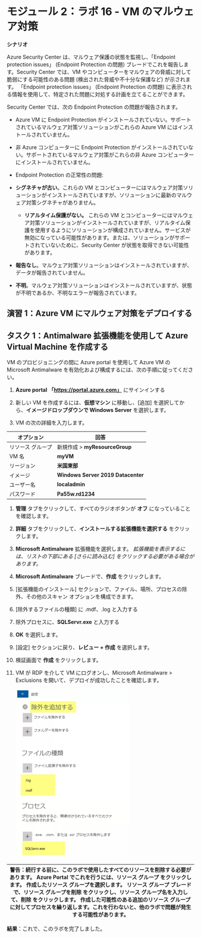 ﻿---
lab:
    title: 'ラボ 16 - VM のマルウェア対策'
    module: 'モジュール 2 - プラットフォーム保護を実装する'
---

# モジュール 2：ラボ 16 - VM のマルウェア対策


**シナリオ**

Azure Security Center は、マルウェア保護の状態を監視し、「Endpoint protection issues」 (Endpoint Protection の問題) ブレードでこれを報告します。Security Center では、VM やコンピューターをマルウェアの脅威に対して脆弱にする可能性のある問題 (検出された脅威や不十分な保護など) が示されます。 
「Endpoint protection issues」 (Endpoint Protection の問題) に表示される情報を使用して、特定された問題に対処する計画を立てることができます。 

Security Center では、次の Endpoint Protection の問題が報告されます。 

- Azure VM に Endpoint Protection がインストールされていない。サポートされているマルウェア対策ソリューションがこれらの Azure VM にはインストールされていません。 
- 非 Azure コンピューターに Endpoint Protection がインストールされていない。サポートされているマルウェア対策がこれらの非 Azure コンピューターにインストールされていません。
- Endpoint Protection の正常性の問題:  

- **シグネチャが古い**。これらの VM とコンピューターにはマルウェア対策ソリューションがインストールされていますが、ソリューションに最新のマルウェア対策シグネチャがありません。 
  - **リアルタイム保護がない。** これらの VM とコンピューターにはマルウェア対策ソリューションがインストールされていますが、リアルタイム保護を使用するようにソリューションが構成されていません。サービスが無効になっている可能性があります。または、ソリューションがサポートされていないために、Security Center が状態を取得できない可能性があります。 
 - **報告なし**。マルウェア対策ソリューションはインストールされていますが、データが報告されていません。 
 - **不明**。マルウェア対策ソリューションはインストールされていますが、状態が不明であるか、不明なエラーが報告されています。

## 演習 1：Azure VM にマルウェア対策をデプロイする

## タスク 1：Antimalware 拡張機能を使用して Azure Virtual Machine を作成する


VM のプロビジョニングの間に Azure portal を使用して Azure VM の Microsoft Antimalware を有効化および構成するには、次の手順に従ってください。 


1.  **Azure portal** **「https://portal.azure.com」** にサインインする

2.  新しい VM を作成するには、**仮想マシン** に移動し、[追加] を選択してから、**イメージドロップダウンで Windows Server** を選択します。

1.  VM の次の詳細を入力します。

 | オプション | 回答 |
 | -- | --|
 | リソース グループ | 新規作成 > **myResourceGroup** |
 | VM 名 | **myVM** |
 | リージョン | **米国東部** |
 | イメージ | **Windows Server 2019 Datacenter** |
 | ユーザー名 | **localadmin** |
 | パスワード | **Pa55w.rd1234** |

1.  **管理** タブをクリックして、すべてのラジオボタンが **オフ** になっていることを確認します。

1.  **詳細** タブをクリックして、**インストールする拡張機能を選択する** をクリックします。

1.  **Microsoft Antimalware** 拡張機能を選択します。  _拡張機能を表示するには、リストの下部にある [さらに読み込む] をクリックする必要がある場合があります。_

11.  **Microsoft Antimalware** ブレードで、**作成** をクリックします。 
12.  [拡張機能のインストール] セクションで、ファイル、場所、プロセスの除外、その他のスキャン オプションを構成できます。 

1.  [除外するファイルの種類] に .mdf、.log と入力する

1.  除外プロセスに、**SQLServr.exe** と入力する 

1.  **OK** を選択します。 

14.  [設定] セクションに戻り、**レビュー + 作成** を選択します。 
15.  検証画面で **作成** をクリックします。 
16.  VM が RDP を介して VM にログオンし、Microsoft Antimalware > Exclusions を開いて、デプロイが成功したことを確認します。

     ![スクリーンショット](../Media/Module-2/fdfbf6c2-0c99-4450-b815-2230ae92be1b.png)


| 警告：続行する前に、このラボで使用したすべてのリソースを削除する必要があります。  **Azure Portal** でこれを行うには、**リソース グループ** をクリックします。  作成したリソース グループを選択します。  リソース グループ ブレードで、**リソース グループを削除** をクリックし、リソース グループ名を入力して、**削除** をクリックします。  作成した可能性のある追加のリソース グループに対してプロセスを繰り返します。**これを行わないと、他のラボで問題が発生する可能性があります。** |
| --- |

**結果**：これで、このラボを完了しました。


